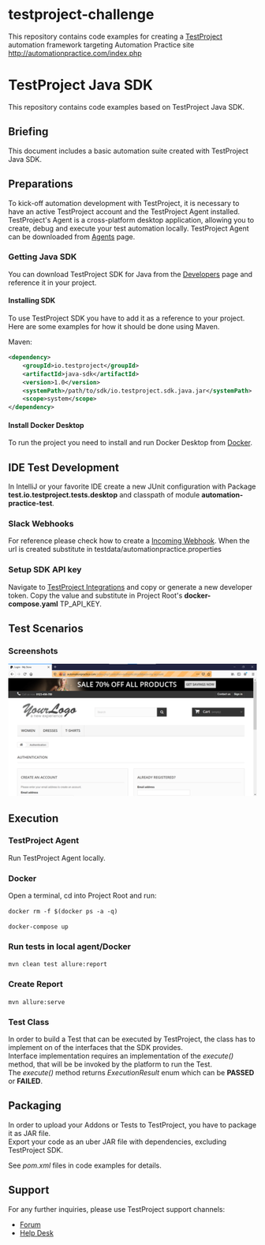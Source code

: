 # testproject-challenge

This repository contains code examples for creating a [TestProject](https://testproject.io/) automation framework targeting Automation Practice site http://automationpractice.com/index.php

# TestProject Java SDK

This repository contains code examples based on TestProject Java SDK.

## Briefing

This document includes a basic automation suite created with TestProject Java SDK.

## Preparations

To kick-off automation development with TestProject, it is necessary to have an active TestProject account and the TestProject Agent installed.\
TestProject's Agent is a cross-platform desktop application, allowing you to create, debug and execute your test automation locally.
TestProject Agent can be downloaded from [Agents](https://app.testproject.io/#/agents) page.

### Getting Java SDK

You can download TestProject SDK for Java from the [Developers](https://app.testproject.io/#/developers) page and reference it in your project.

#### Installing SDK

To use TestProject SDK you have to add it as a reference to your project.\
Here are some examples for how it should be done using Maven.

Maven:

```xml
<dependency>
    <groupId>io.testproject</groupId>
    <artifactId>java-sdk</artifactId>
    <version>1.0</version>
    <systemPath>/path/to/sdk/io.testproject.sdk.java.jar</systemPath>
    <scope>system</scope>
</dependency>
```

#### Install Docker Desktop

To run the project you need to install and run Docker Desktop from [Docker](https://www.docker.com/products/docker-desktop).

## IDE Test Development

In IntelliJ or your favorite IDE create a new JUnit configuration with Package **test.io.testproject.tests.desktop** and classpath of module **automation-practice-test**.

### Slack Webhooks

For reference please check how to create a [Incoming Webhook](https://api.slack.com/messaging/webhooks). When the url is created substitute in testdata/automationpractice.properties

### Setup SDK API key

Navigate to [TestProject Integrations](https://app.testproject.io/#/integrations/sdk) and copy or generate a new developer token. Copy the value and substitute in Project Root's **docker-compose.yaml** TP_API_KEY.

## Test Scenarios

### Screenshots

![ScreenShot](/screenshots/sample.png)

## Execution

### TestProject Agent

Run TestProject Agent locally.

### Docker

Open a terminal, cd into Project Root and run:

```docker rm -f $(docker ps -a -q)```

```docker-compose up```

### Run tests in local agent/Docker

```mvn clean test allure:report```

### Create Report

```mvn allure:serve```

### Test Class

In order to build a Test that can be executed by TestProject, the class has to implement on of the interfaces that the SDK provides.\
Interface implementation requires an implementation of the *execute()* method, that will be be invoked by the platform to run the Test.\
The *execute()* method returns *ExecutionResult* enum which can be **PASSED** or **FAILED**.

## Packaging

In order to upload your Addons or Tests to TestProject, you have to package it as JAR file.\
Export your code as an uber JAR file with dependencies, excluding TestProject SDK.

See *pom.xml* files in code examples for details.

## Support

For any further inquiries, please use TestProject support channels:

* [Forum](https://forum.testproject.io/index.php/board,11.0.html)
* [Help Desk](https://support.testproject.io/)
